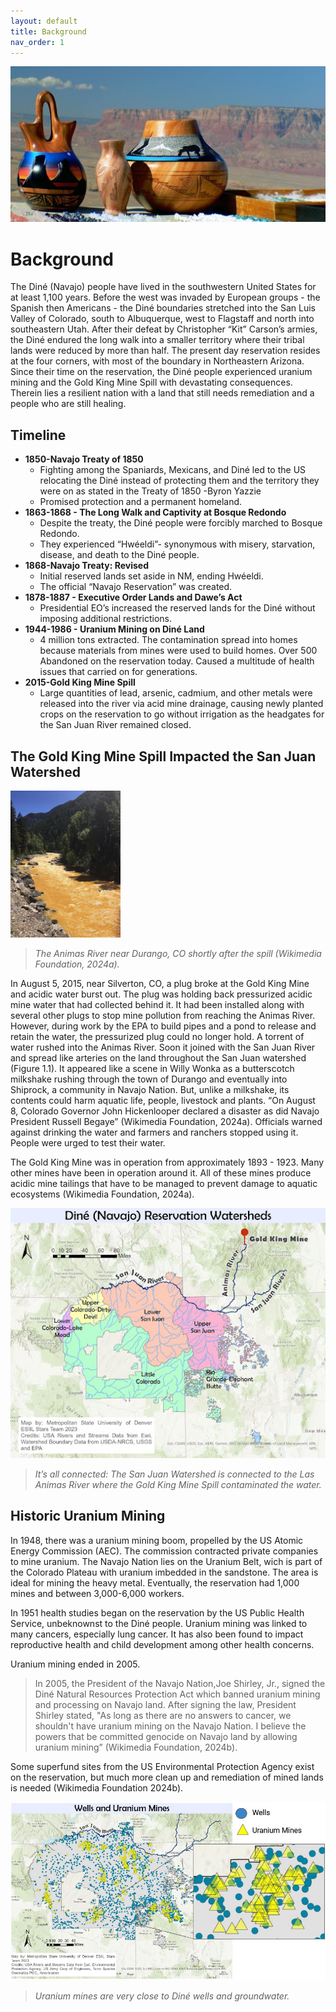```yaml
---
layout: default
title: Background
nav_order: 1
---
```



<img src = "https://github.com/cu-esiil-edu/MSUDenver-DineWaterQuality2023/blob/main/img/Pottery2.jpg?raw=true" alt = "SW Pottery" >

# Background

The Diné (Navajo) people have lived in the southwestern United States for at least 1,100 years.  Before the west was invaded by European groups - the Spanish then Americans - the Diné boundaries stretched into the San Luis Valley of Colorado, south to Albuquerque, west to Flagstaff and north into southeastern Utah.  After their defeat by Christopher “Kit” Carson’s armies, the Diné endured the long walk into a smaller territory where their tribal lands were reduced by more than half.  The present day reservation resides at the four corners, with most of the boundary in Northeastern Arizona.  Since their time on the reservation, the Diné people experienced uranium mining and the Gold King Mine Spill with devastating consequences.  Therein lies a resilient nation with a land that still needs remediation and a people who are still healing.


## Timeline

* **1850-Navajo Treaty of 1850**
    * Fighting among the Spaniards, Mexicans, and Diné led to the US relocating the Diné instead of protecting them and the territory they were on as stated in the Treaty of 1850 -Byron Yazzie
    * Promised protection and a permanent homeland.
* **1863-1868 - The Long Walk and Captivity at Bosque Redondo**
    * Despite the treaty, the Diné people were forcibly marched to Bosque Redondo. 
    * They experienced “Hwéeldi”- synonymous with misery, starvation, disease, and death to the Diné people.
* **1868-Navajo Treaty: Revised**
    * Initial reserved lands set aside in NM, ending Hwéeldi. 
    * The official “Navajo Reservation” was created.
* **1878-1887 - Executive Order Lands and Dawe’s Act**
    * Presidential EO’s increased the reserved lands for the Diné without imposing additional restrictions.
* **1944-1986 - Uranium Mining on Diné Land**
    * 4 million tons extracted. The contamination spread into homes because materials from mines were used to build homes. Over 500 Abandoned on the reservation today. Caused a multitude of health issues that carried on for generations.
* **2015-Gold King Mine Spill**
    * Large quantities of lead, arsenic, cadmium, and other metals were released into the river via acid mine drainage, causing newly planted crops on the reservation to go without irrigation as the headgates for the San Juan River remained closed.


## The Gold King Mine Spill Impacted the San Juan Watershed

<img src="https://github.com/cu-esiil-edu/MSUDenver-DineWaterQuality2023/blob/main/AnimasPolluted.jpg?raw=true" width = "35%" height="35%">

> *The Animas River near Durango, CO shortly after the spill (Wikimedia Foundation, 2024a).*

In August 5, 2015, near Silverton, CO, a plug broke at the Gold King Mine and acidic water burst out.  The plug was holding back pressurized acidic mine water that had collected behind it. It had been installed along with several other plugs to stop mine pollution from reaching the Animas River.  However, during work by the EPA to build pipes and a pond to release and retain the water, the pressurized plug could no longer hold.  A torrent of water rushed into the Animas River. Soon it joined with the San Juan River and spread like arteries on the land throughout the San Juan watershed (Figure 1.1). It appeared like a scene in Willy Wonka as a butterscotch milkshake rushing through the town of Durango and eventually into Shiprock, a community in Navajo Nation.  But, unlike a milkshake, its contents could harm aquatic life, people, livestock and plants.  “On August 8, Colorado Governor John Hickenlooper declared a disaster as did Navajo President Russell Begaye” (Wikimedia Foundation, 2024a).  Officials warned against drinking the water and farmers and ranchers stopped using it.  People were urged to test their water.

The Gold King Mine was in operation from approximately 1893 - 1923.  Many other mines have been in operation around it. All of these mines produce acidic mine tailings that have to be managed to prevent damage to aquatic ecosystems (Wikimedia Foundation, 2024a).  

<img src= "https://github.com/cu-esiil-edu/MSUDenver-DineWaterQuality2023/blob/main/img/MapWatersheds.jpg?raw=true" alt= "Map of the San Juan Watershed on the Dine Reservation" > 

> *It’s all connected: The San Juan Watershed is connected to the Las Animas River where the Gold King Mine Spill contaminated the water.*

## Historic Uranium Mining

In 1948, there was a uranium mining boom, propelled by the US Atomic Energy Commission (AEC).  The commission contracted private companies to mine uranium.  The Navajo Nation lies on the Uranium Belt, wich is part of the Colorado Plateau with uranium imbedded in the sandstone.  The area is ideal for mining the heavy metal.  Eventually, the reservation had 1,000 mines and between 3,000-6,000 workers.

In 1951 health studies began on the reservation by the US Public Health Service, unbeknownst to the Diné people. Uranium mining was linked to many cancers, especially lung cancer.  It has also been found to impact reproductive health and child development among other health concerns.

Uranium mining ended in 2005.


> In 2005, the President of the Navajo Nation,Joe Shirley, Jr., signed the Diné Natural Resources Protection Act which banned uranium mining and processing on Navajo land. After signing the law, President Shirley stated, "As long as there are no answers to cancer, we shouldn't have uranium mining on the Navajo Nation. I believe the powers that be committed genocide on Navajo land by allowing uranium mining” (Wikimedia Foundation, 2024b).

Some superfund sites from the US Environmental Protection Agency exist on the reservation, but much more clean up and remediation of mined lands is needed (Wikimedia Foundation 2024b).
 
<img src= "https://github.com/cu-esiil-edu/MSUDenver-DineWaterQuality2023/blob/main/img/WellsandUraniumMines.jpg?raw=true" alt= "Map of Uranium Mines and Wells on the Dine Reservation">

> *Uranium mines are very close to Diné wells and groundwater.*




